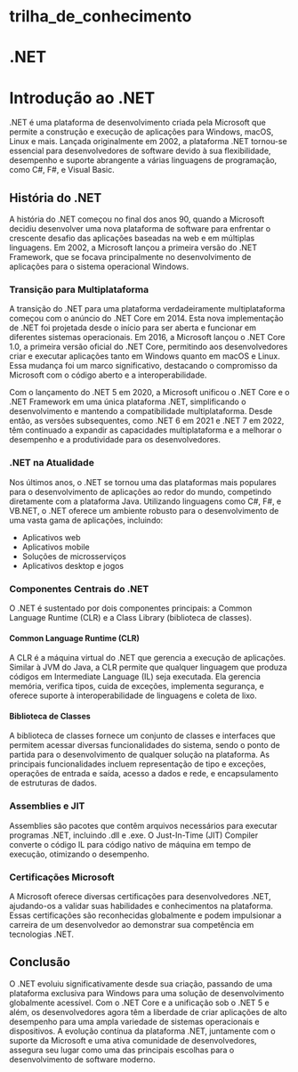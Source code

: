 # trilha_de_conhecimento
# .NET

# Introdução ao .NET

.NET é uma plataforma de desenvolvimento criada pela Microsoft que permite a construção e execução de aplicações para Windows, macOS, Linux e mais. Lançada originalmente em 2002, a plataforma .NET tornou-se essencial para desenvolvedores de software devido à sua flexibilidade, desempenho e suporte abrangente a várias linguagens de programação, como C#, F#, e Visual Basic.

## História do .NET

A história do .NET começou no final dos anos 90, quando a Microsoft decidiu desenvolver uma nova plataforma de software para enfrentar o crescente desafio das aplicações baseadas na web e em múltiplas linguagens. Em 2002, a Microsoft lançou a primeira versão do .NET Framework, que se focava principalmente no desenvolvimento de aplicações para o sistema operacional Windows.

### Transição para Multiplataforma

A transição do .NET para uma plataforma verdadeiramente multiplataforma começou com o anúncio do .NET Core em 2014. Esta nova implementação de .NET foi projetada desde o início para ser aberta e funcionar em diferentes sistemas operacionais. Em 2016, a Microsoft lançou o .NET Core 1.0, a primeira versão oficial do .NET Core, permitindo aos desenvolvedores criar e executar aplicações tanto em Windows quanto em macOS e Linux. Essa mudança foi um marco significativo, destacando o compromisso da Microsoft com o código aberto e a interoperabilidade.

Com o lançamento do .NET 5 em 2020, a Microsoft unificou o .NET Core e o .NET Framework em uma única plataforma .NET, simplificando o desenvolvimento e mantendo a compatibilidade multiplataforma. Desde então, as versões subsequentes, como .NET 6 em 2021 e .NET 7 em 2022, têm continuado a expandir as capacidades multiplataforma e a melhorar o desempenho e a produtividade para os desenvolvedores.

### .NET na Atualidade

Nos últimos anos, o .NET se tornou uma das plataformas mais populares para o desenvolvimento de aplicações ao redor do mundo, competindo diretamente com a plataforma Java. Utilizando linguagens como C#, F#, e VB.NET, o .NET oferece um ambiente robusto para o desenvolvimento de uma vasta gama de aplicações, incluindo:

- Aplicativos web
- Aplicativos mobile
- Soluções de microsserviços
- Aplicativos desktop e jogos

### Componentes Centrais do .NET

O .NET é sustentado por dois componentes principais: a Common Language Runtime (CLR) e a Class Library (biblioteca de classes).

#### Common Language Runtime (CLR)

A CLR é a máquina virtual do .NET que gerencia a execução de aplicações. Similar à JVM do Java, a CLR permite que qualquer linguagem que produza códigos em Intermediate Language (IL) seja executada. Ela gerencia memória, verifica tipos, cuida de exceções, implementa segurança, e oferece suporte à interoperabilidade de linguagens e coleta de lixo.

#### Biblioteca de Classes

A biblioteca de classes fornece um conjunto de classes e interfaces que permitem acessar diversas funcionalidades do sistema, sendo o ponto de partida para o desenvolvimento de qualquer solução na plataforma. As principais funcionalidades incluem representação de tipo e exceções, operações de entrada e saída, acesso a dados e rede, e encapsulamento de estruturas de dados.

### Assemblies e JIT

Assemblies são pacotes que contêm arquivos necessários para executar programas .NET, incluindo .dll e .exe. O Just-In-Time (JIT) Compiler converte o código IL para código nativo de máquina em tempo de execução, otimizando o desempenho.

### Certificações Microsoft

A Microsoft oferece diversas certificações para desenvolvedores .NET, ajudando-os a validar suas habilidades e conhecimentos na plataforma. Essas certificações são reconhecidas globalmente e podem impulsionar a carreira de um desenvolvedor ao demonstrar sua competência em tecnologias .NET.

## Conclusão

O .NET evoluiu significativamente desde sua criação, passando de uma plataforma exclusiva para Windows para uma solução de desenvolvimento globalmente acessível. Com o .NET Core e a unificação sob o .NET 5 e além, os desenvolvedores agora têm a liberdade de criar aplicações de alto desempenho para uma ampla variedade de sistemas operacionais e dispositivos. A evolução contínua da plataforma .NET, juntamente com o suporte da Microsoft e uma ativa comunidade de desenvolvedores, assegura seu lugar como uma das principais escolhas para o desenvolvimento de software moderno.
